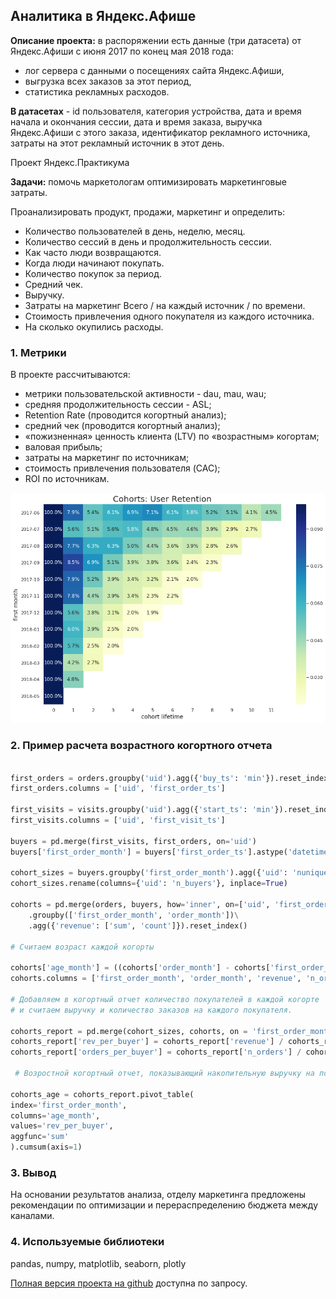 ## Аналитика в Яндекс.Афише

**Описание проекта:** в распоряжении есть данные (три датасета) от Яндекс.Афиши с июня 2017 по конец мая 2018 года:
- лог сервера с данными о посещениях сайта Яндекс.Афиши,
- выгрузка всех заказов за этот период,
- статистика рекламных расходов.

**В датасетах** - id пользователя, категория устройства, дата и время начала и окончания сессии, дата и время заказа, выручка Яндекс.Афиши с этого заказа, идентификатор рекламного источника, затраты на этот рекламный источник в этот день.

Проект Яндекс.Практикума

**Задачи:** помочь маркетологам оптимизировать маркетинговые затраты. 

Проанализировать продукт, продажи, маркетинг и определить: 
- Количество пользователей в день, неделю, месяц.
- Количество сессий в день и продолжительность сессии.
- Как часто люди возвращаются.
- Когда люди начинают покупать.
- Количество покупок за период.
- Средний чек.
- Выручку. 
- Затраты на маркетинг Всего / на каждый источник / по времени.
- Стоимость привлечения одного покупателя из каждого источника.
- На сколько окупились расходы.

### 1. Метрики

 В проекте рассчитываются:
 - метрики пользовательской активности - dau, mau, wau;
 - средняя продолжительность сессии - ASL;
 - Retention Rate (проводится когортный анализ);
 - средний чек (проводится когортный анализ);
 - «пожизненная» ценность клиента (LTV) по «возрастным» когортам;
 - валовая прибыль;
 - затраты на маркетинг по источникам;
 - стоимость привлечения пользователя (CAC);
 - ROI по источникам.

<img src="images/rr_heatmap.png?raw=true"/>

### 2. Пример расчета возрастного когортного отчета

```python

first_orders = orders.groupby('uid').agg({'buy_ts': 'min'}).reset_index()
first_orders.columns = ['uid', 'first_order_ts']

first_visits = visits.groupby('uid').agg({'start_ts': 'min'}).reset_index()
first_visits.columns = ['uid', 'first_visit_ts']

buyers = pd.merge(first_visits, first_orders, on='uid')
buyers['first_order_month'] = buyers['first_order_ts'].astype('datetime64[M]')

cohort_sizes = buyers.groupby('first_order_month').agg({'uid': 'nunique'}).reset_index()
cohort_sizes.rename(columns={'uid': 'n_buyers'}, inplace=True)

cohorts = pd.merge(orders, buyers, how='inner', on=['uid', 'first_order_month'])\
    .groupby(['first_order_month', 'order_month'])\
    .agg({'revenue': ['sum', 'count']}).reset_index()
    
# Считаем возраст каждой когорты

cohorts['age_month'] = ((cohorts['order_month'] - cohorts['first_order_month']) / np.timedelta64(1,'M')).round()
cohorts.columns = ['first_order_month', 'order_month', 'revenue', 'n_orders', 'age_month']
    
# Добавляем в когортный отчет количество покупателей в каждой когорте 
# и считаем выручку и количество заказов на каждого покупателя.

cohorts_report = pd.merge(cohort_sizes, cohorts, on = 'first_order_month')
cohorts_report['rev_per_buyer'] = cohorts_report['revenue'] / cohorts_report['n_buyers']
cohorts_report['orders_per_buyer'] = cohorts_report['n_orders'] / cohorts_report['n_buyers']

 # Возростной когортный отчет, показывающий накопительную выручку на покупателя

cohorts_age = cohorts_report.pivot_table(
index='first_order_month', 
columns='age_month', 
values='rev_per_buyer', 
aggfunc='sum'
).cumsum(axis=1)

```

### 3. Вывод

На основании результатов анализа, отделу маркетинга предложены рекомендации по оптимизации и перераспределению бюджета между каналами.

### 4. Используемые библиотеки

pandas, numpy, matplotlib, seaborn, plotly

[Полная версия проекта на github](https://nbviewer.jupyter.org/github/annlucic/yandex_praktikum/blob/master/yandex_afisha.ipynb) доступна по запросу.

